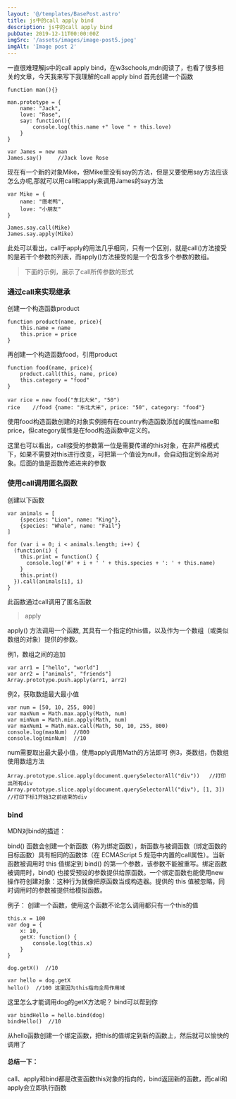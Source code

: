 ```yaml
---
layout: '@/templates/BasePost.astro'
title: js中的call apply bind
description: js中的call apply bind
pubDate: 2019-12-11T00:00:00Z
imgSrc: '/assets/images/image-post5.jpeg'
imgAlt: 'Image post 2'
---
```

一直很难理解js中的call apply bind，在w3schools,mdn阅读了，也看了很多相关的文章，今天我来写下我理解的call apply bind
首先创建一个函数
```
function man(){}

man.prototype = {
    name: "Jack",
    love: "Rose",
    say: function(){
        console.log(this.name +" love " + this.love)
    }
}

var James = new man
James.say()     //Jack love Rose
```
现在有一个新的对象Mike，但Mike里没有say的方法，但是又要使用say方法应该怎么办呢,那就可以用call和apply来调用James的say方法
```
var Mike = {
    name: "唐老鸭",
    love: "小朋友"
}

James.say.call(Mike)
James.say.apply(Mike)
```
此处可以看出，call于apply的用法几乎相同，只有一个区别，就是call()方法接受的是若干个参数的列表，而apply()方法接受的是一个包含多个参数的数组。

> 下面的示例，展示了call所传参数的形式

### 通过call来实现继承
创建一个构造函数product
```
function product(name, price){
    this.name = name
    this.price = price
}
```
再创建一个构造函数food，引用product
```
function food(name, price){
    product.call(this, name, price)
    this.category = "food"
}

var rice = new food("东北大米", "50")
rice    //food {name: "东北大米", price: "50", category: "food"}
```
使用food构造函数创建的对象实例拥有在country构造函数添加的属性name和price，但category属性是在food构造函数中定义的。

这里也可以看出，call接受的参数第一位是需要传递的this对象，在非严格模式下，如果不需要对this进行改变，可把第一个值设为null，会自动指定到全局对象。后面的值是函数传递进来的参数

### 使用call调用匿名函数
创建以下函数
```
var animals = [
    {species: "Lion", name: "King"},
    {species: "Whale", name: "Fail"}
]

for (var i = 0; i < animals.length; i++) {
  (function(i) {
    this.print = function() {
      console.log('#' + i + ' ' + this.species + ': ' + this.name)
    }
    this.print()
  }).call(animals[i], i)
}
```
此函数通过call调用了匿名函数

> apply

apply() 方法调用一个函数, 其具有一个指定的this值，以及作为一个数组（或类似数组的对象）提供的参数。

例1，数组之间的追加
```
var arr1 = ["hello", "world"]
var arr2 = ["animals", "friends"]
Array.prototype.push.apply(arr1, arr2)
```
例2，获取数组最大最小值
```
var num = [50, 10, 255, 800]
var maxNum = Math.max.apply(Math, num)
var minNum = Math.min.apply(Math, num)
var maxNum1 = Math.max.call(Math, 50, 10, 255, 800)
console.log(maxNum)  //800
console.log(minNum)  //10
```
num需要取出最大最小值，使用apply调用Math的方法即可
例3，类数组，伪数组使用数组方法
```
Array.prototype.slice.apply(document.querySelectorAll("div"))   //打印出所有div
Array.prototype.slice.apply(document.querySelectorAll("div"), [1, 3])
//打印下标1开始3之前结束的div
```
### bind
MDN对bind的描述： 

bind() 函数会创建一个新函数（称为绑定函数），新函数与被调函数（绑定函数的目标函数）具有相同的函数体（在 ECMAScript 5 规范中内置的call属性）。当新函数被调用时 this 值绑定到 bind() 的第一个参数，该参数不能被重写。绑定函数被调用时，bind() 也接受预设的参数提供给原函数。一个绑定函数也能使用new操作符创建对象：这种行为就像把原函数当成构造器。提供的 this 值被忽略，同时调用时的参数被提供给模拟函数。

例子：
创建一个函数，使用这个函数不论怎么调用都只有一个this的值
```
this.x = 100
var dog = {
    x: 10,
    getX: function() {
        console.log(this.x)
    }
}

dog.getX()  //10

var hello = dog.getX
hello()  //100 这里因为this指向全局作用域
```
这里怎么才能调用dog的getX方法呢？
bind可以帮到你
```
var bindHello = hello.bind(dog)  
bindHello()  //10
```
从hello函数创建一个绑定函数，把this的值绑定到新的函数上，然后就可以愉快的调用了

#### 总结一下： 
call、apply和bind都是改变函数this对象的指向的，bind返回新的函数，而call和apply会立即执行函数
